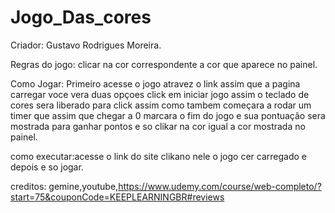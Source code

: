 # Jogo_Das_cores

Criador: Gustavo Rodrigues Moreira.

Regras do jogo: clicar na cor correspondente a cor que aparece no painel. 

Como Jogar: Primeiro acesse o jogo atravez o link assim que a pagina carregar voce vera duas opçoes click em iniciar jogo assim 
o teclado de cores sera liberado para click assim como tambem começara a rodar um timer que assim que chegar a 0 marcara o fim do jogo 
e sua pontuação sera mostrada para ganhar pontos e so clikar na cor igual a cor mostrada no painel.

como executar:acesse o link do site clikano nele o jogo cer carregado e depois e so jogar.

creditos: gemine,youtube,https://www.udemy.com/course/web-completo/?start=75&couponCode=KEEPLEARNINGBR#reviews

